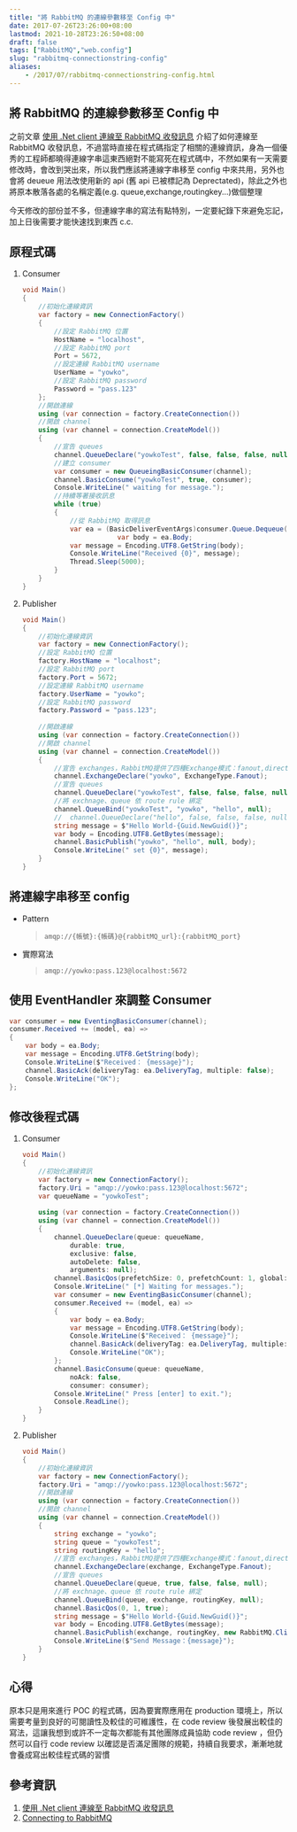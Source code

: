 ```yaml
---
title: "將 RabbitMQ 的連線參數移至 Config 中"
date: 2017-07-26T23:26:00+08:00
lastmod: 2021-10-28T23:26:50+08:00
draft: false
tags: ["RabbitMQ","web.config"]
slug: "rabbitmq-connectionstring-config"
aliases:
    - /2017/07/rabbitmq-connectionstring-config.html
---
```

## 將 RabbitMQ 的連線參數移至 Config 中

之前文章 [使用 .Net client 連線至 RabbitMQ 收發訊息](/rabbitmq-client-send-consume) 介紹了如何連線至 RabbitMQ 收發訊息，不過當時直接在程式碼指定了相關的連線資訊，身為一個優秀的工程師都曉得連線字串這東西絕對不能寫死在程式碼中，不然如果有一天需要修改時，會改到哭出來，所以我們應該將連線字串移至 config 中來共用，另外也會將 deueue 用法改使用新的 api (舊 api 已被標記為 Deprectated)，除此之外也將原本散落各處的名稱定義(e.g. queue,exchange,routingkey...)做個整理

今天修改的部份並不多，但連線字串的寫法有點特別，一定要紀錄下來避免忘記，加上日後需要才能快速找到東西 c.c.

## 原程式碼

1. Consumer

    ```cs
    void Main()
    {
        //初始化連線資訊
        var factory = new ConnectionFactory()
        {
            //設定 RabbitMQ 位置
            HostName = "localhost",
            //設定 RabbitMQ port
            Port = 5672,
            //設定連線 RabbitMQ username
            UserName = "yowko",
            //設定 RabbitMQ password
            Password = "pass.123"
        };
        //開啟連線
        using (var connection = factory.CreateConnection())
        //開啟 channel
        using (var channel = connection.CreateModel())
        {
            //宣告 queues
            channel.QueueDeclare("yowkoTest", false, false, false, null);
            //建立 consumer
            var consumer = new QueueingBasicConsumer(channel);
            channel.BasicConsume("yowkoTest", true, consumer);
            Console.WriteLine(" waiting for message.");
            //持續等著接收訊息
            while (true)
            {
                //從 RabbitMQ 取得訊息
                var ea = (BasicDeliverEventArgs)consumer.Queue.Dequeue();
                            var body = ea.Body;
                var message = Encoding.UTF8.GetString(body);
                Console.WriteLine("Received {0}", message);
                Thread.Sleep(5000);
            }
        }
    }
    ```

2. Publisher

    ```cs
    void Main()
    {
        //初始化連線資訊
        var factory = new ConnectionFactory();
        //設定 RabbitMQ 位置
        factory.HostName = "localhost";
        //設定 RabbitMQ port
        factory.Port = 5672;
        //設定連線 RabbitMQ username
        factory.UserName = "yowko";
        //設定 RabbitMQ password
        factory.Password = "pass.123";
                    
        //開啟連線
        using (var connection = factory.CreateConnection())
        //開啟 channel
        using (var channel = connection.CreateModel())
        {
            //宣告 exchanges，RabbitMQ提供了四種Exchange模式：fanout,direct,topic,header
            channel.ExchangeDeclare("yowko", ExchangeType.Fanout);
            //宣告 queues
            channel.QueueDeclare("yowkoTest", false, false, false, null);
            //將 exchnage、queue 依 route rule 綁定
            channel.QueueBind("yowkoTest", "yowko", "hello", null);
            //  channel.QueueDeclare("hello", false, false, false, null);
            string message = $"Hello World-{Guid.NewGuid()}";
            var body = Encoding.UTF8.GetBytes(message);
            channel.BasicPublish("yowko", "hello", null, body);
            Console.WriteLine(" set {0}", message);
        }
    }
    ```

## 將連線字串移至 config

* Pattern

    > `amqp://{帳號}:{帳碼}@{rabbitMQ_url}:{rabbitMQ_port}`

* 實際寫法

    > `amqp://yowko:pass.123@localhost:5672`

## 使用 EventHandler 來調整 Consumer

```cs
var consumer = new EventingBasicConsumer(channel);
consumer.Received += (model, ea) =>
{
    var body = ea.Body;
    var message = Encoding.UTF8.GetString(body);
    Console.WriteLine($"Received： {message}");
    channel.BasicAck(deliveryTag: ea.DeliveryTag, multiple: false);
    Console.WriteLine("OK");
};
```

## 修改後程式碼

1. Consumer

    ```cs
    void Main()
    {
        //初始化連線資訊
        var factory = new ConnectionFactory();
        factory.Uri = "amqp://yowko:pass.123@localhost:5672";
        var queueName = "yowkoTest";
        
        using (var connection = factory.CreateConnection())
        using (var channel = connection.CreateModel())
        {
            channel.QueueDeclare(queue: queueName,
                durable: true,
                exclusive: false,
                autoDelete: false,
                arguments: null);
            channel.BasicQos(prefetchSize: 0, prefetchCount: 1, global: false);
            Console.WriteLine(" [*] Waiting for messages.");
            var consumer = new EventingBasicConsumer(channel);
            consumer.Received += (model, ea) =>
            {
                var body = ea.Body;
                var message = Encoding.UTF8.GetString(body);
                Console.WriteLine($"Received： {message}");
                channel.BasicAck(deliveryTag: ea.DeliveryTag, multiple: false);
                Console.WriteLine("OK");
            };
            channel.BasicConsume(queue: queueName,
                noAck: false,
                consumer: consumer);
            Console.WriteLine(" Press [enter] to exit.");
            Console.ReadLine();
        }
    }
    ```

2. Publisher

    ```cs
    void Main()
    {
        //初始化連線資訊
        var factory = new ConnectionFactory();
        factory.Uri = "amqp://yowko:pass.123@localhost:5672";
        //開啟連線
        using (var connection = factory.CreateConnection())
        //開啟 channel
        using (var channel = connection.CreateModel())
        {
            string exchange = "yowko";
            string queue = "yowkoTest";
            string routingKey = "hello";
            //宣告 exchanges，RabbitMQ提供了四種Exchange模式：fanout,direct,topic,header
            channel.ExchangeDeclare(exchange, ExchangeType.Fanout);
            //宣告 queues
            channel.QueueDeclare(queue, true, false, false, null);
            //將 exchnage、queue 依 route rule 綁定
            channel.QueueBind(queue, exchange, routingKey, null);
            channel.BasicQos(0, 1, true);
            string message = $"Hello World-{Guid.NewGuid()}";
            var body = Encoding.UTF8.GetBytes(message);
            channel.BasicPublish(exchange, routingKey, new RabbitMQ.Client.Framing.BasicProperties { Persistent = true }, body);
            Console.WriteLine($"Send Message：{message}");
        }
    }
    ```

## 心得

原本只是用來進行 POC 的程式碼，因為要實際應用在 production 環境上，所以需要考量到良好的可閱讀性及較佳的可維護性，在 code review 後發展出較佳的寫法，這讓我想到或許不一定每次都能有其他團隊成員協助 code review ，但仍然可以自行 code review 以確認是否滿足團隊的規範，持續自我要求，漸漸地就會養成寫出較佳程式碼的習慣

## 參考資訊

1. [使用 .Net client 連線至 RabbitMQ 收發訊息](/rabbitmq-client-send-consume)
2. [Connecting to RabbitMQ](https://help.compose.com/v2.0/docs/rabbitmq-connecting-to-rabbitmq)
